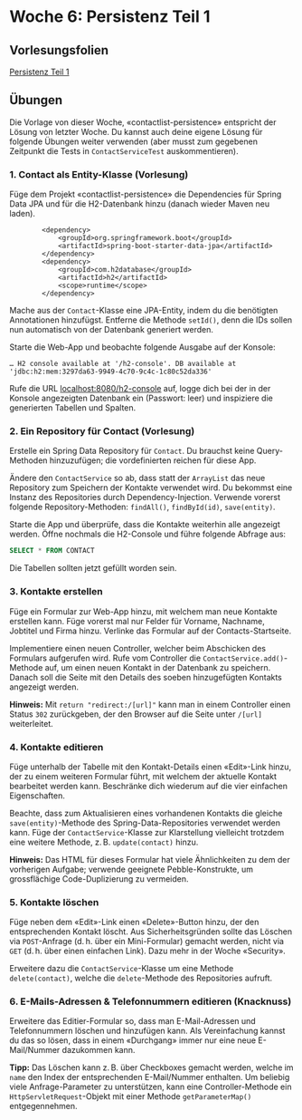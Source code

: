 # Woche 6: Persistenz Teil 1

## Vorlesungsfolien

[Persistenz Teil 1](06%20Persistenz%20Teil%201.pptx)


## Übungen

Die Vorlage von dieser Woche, «contactlist-persistence» entspricht der Lösung von letzter Woche. Du kannst auch deine eigene Lösung für folgende Übungen weiter verwenden (aber musst zum gegebenen Zeitpunkt die Tests in `ContactServiceTest` auskommentieren).


### 1. Contact als Entity-Klasse (Vorlesung)

Füge dem Projekt «contactlist-persistence» die Dependencies für Spring Data JPA und für die H2-Datenbank hinzu (danach wieder Maven neu laden).

```
		<dependency>
			<groupId>org.springframework.boot</groupId>
			<artifactId>spring-boot-starter-data-jpa</artifactId>
		</dependency>
		<dependency>
			<groupId>com.h2database</groupId>
			<artifactId>h2</artifactId>
			<scope>runtime</scope>
		</dependency>
```

Mache aus der `Contact`-Klasse eine JPA-Entity, indem du die benötigten Annotationen hinzufügst. Entferne die Methode `setId()`, denn die IDs sollen nun automatisch von der Datenbank generiert werden.

Starte die Web-App und beobachte folgende Ausgabe auf der Konsole:

```
… H2 console available at '/h2-console'. DB available at 'jdbc:h2:mem:3297da63-9949-4c70-9c4c-1c80c52da336'
```

Rufe die URL [localhost:8080/h2-console](http://localhost:8080/h2-console) auf, logge dich bei der in der Konsole angezeigten Datenbank ein (Passwort: leer) und inspiziere die generierten Tabellen und Spalten.


### 2. Ein Repository für Contact (Vorlesung)

Erstelle ein Spring Data Repository für `Contact`. Du brauchst keine Query-Methoden hinzuzufügen; die vordefinierten reichen für diese App.

Ändere den `ContactService` so ab, dass statt der `ArrayList` das neue Repository zum Speichern der Kontakte verwendet wird. Du bekommst eine Instanz des Repositories durch Dependency-Injection. Verwende vorerst folgende Repository-Methoden: `findAll()`, `findById(id)`, `save(entity)`.

Starte die App und überprüfe, dass die Kontakte weiterhin alle angezeigt werden. Öffne nochmals die H2-Console und führe folgende Abfrage aus:

```sql
SELECT * FROM CONTACT
```

Die Tabellen sollten jetzt gefüllt worden sein.


### 3. Kontakte erstellen

Füge ein Formular zur Web-App hinzu, mit welchem man neue Kontakte erstellen kann. Füge vorerst mal nur Felder für Vorname, Nachname, Jobtitel und Firma hinzu. Verlinke das Formular auf der Contacts-Startseite.

Implementiere einen neuen Controller, welcher beim Abschicken des Formulars aufgerufen wird. Rufe vom Controller die `ContactService.add()`-Methode auf, um einen neuen Kontakt in der Datenbank zu speichern. Danach soll die Seite mit den Details des soeben hinzugefügten Kontakts angezeigt werden.

**Hinweis:** Mit `return "redirect:/[url]"` kann man in einem Controller einen Status `302` zurückgeben, der den Browser auf die Seite unter `/[url]` weiterleitet.

### 4. Kontakte editieren

Füge unterhalb der Tabelle mit den Kontakt-Details einen «Edit»-Link hinzu, der zu einem weiteren Formular führt, mit welchem der aktuelle Kontakt bearbeitet werden kann. Beschränke dich wiederum auf die vier einfachen Eigenschaften.

Beachte, dass zum Aktualisieren eines vorhandenen Kontakts die gleiche `save(entity)`-Methode des Spring-Data-Repositories verwendet werden kann. Füge der `ContactService`-Klasse zur Klarstellung vielleicht trotzdem eine weitere Methode, z. B. `update(contact)` hinzu.

**Hinweis:** Das HTML für dieses Formular hat viele Ähnlichkeiten zu dem der vorherigen Aufgabe; verwende geeignete Pebble-Konstrukte, um grossflächige Code-Duplizierung zu vermeiden.

### 5. Kontakte löschen

Füge neben dem «Edit»-Link einen «Delete»-Button hinzu, der den entsprechenden Kontakt löscht. Aus Sicherheitsgründen sollte das Löschen via `POST`-Anfrage (d. h. über ein Mini-Formular) gemacht werden, nicht via `GET` (d. h. über einen einfachen Link). Dazu mehr in der Woche «Security».

Erweitere dazu die `ContactService`-Klasse um eine Methode `delete(contact)`, welche die `delete`-Methode des Repositories aufruft.

### 6. E-Mails-Adressen & Telefonnummern editieren (Knacknuss)

Erweitere das Editier-Formular so, dass man E-Mail-Adressen und Telefonnummern löschen und hinzufügen kann. Als Vereinfachung kannst du das so lösen, dass in einem «Durchgang» immer nur eine neue E-Mail/Nummer dazukommen kann.

**Tipp:** Das Löschen kann z. B. über Checkboxes gemacht werden, welche im `name` den Index der entsprechenden E-Mail/Nummer enthalten. Um beliebig viele Anfrage-Parameter zu unterstützen, kann eine Controller-Methode ein `HttpServletRequest`-Objekt mit einer Methode `getParameterMap()` entgegennehmen.

